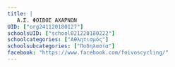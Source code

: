 ```yaml
---
title: |
   Α.Σ. ΦΟΙΒΟΣ ΑΧΑΡΝΩΝ
UID: ["org241120180127"]
schoolsUID: ["school021220180222"]
schoolcategories: ["Αθλητισμός"]
schoolsubcategories: ["Ποδηλασία"]
facebook: "https://www.facebook.com/foivoscycling/"
---
```


